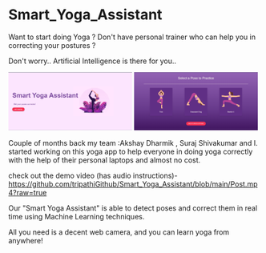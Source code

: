 # Smart_Yoga_Assistant

Want to start doing Yoga ? Don't have personal trainer who can help you in correcting your postures ?

Don't worry.. Artificial Intelligence is there for you..

<p>
  <img alt="home" src="https://github.com/tripathiGithub/Smart_Yoga_Assistant/blob/main/home.png" width="49%"> <img alt="menu" src="https://github.com/tripathiGithub/Smart_Yoga_Assistant/blob/main/menu.png" width="49%">
</p>

Couple of months back my team :Akshay Dharmik , Suraj Shivakumar and I. started working on this yoga app to help everyone in doing yoga correctly with the help of their personal laptops and almost no cost. 

check out the demo video (has audio instructions)- https://github.com/tripathiGithub/Smart_Yoga_Assistant/blob/main/Post.mp4?raw=true



Our "Smart Yoga Assistant" is able to detect poses and correct them in real time using Machine Learning techniques.

All you need is a decent web camera, and you can learn yoga from anywhere!
